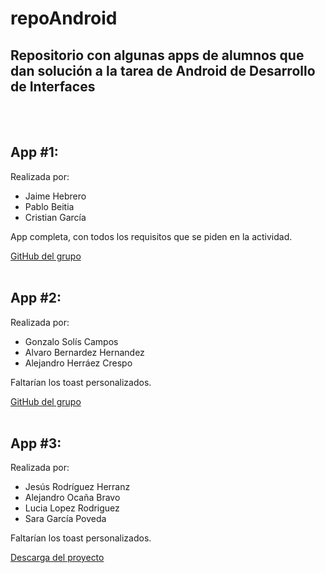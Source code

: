 # repoAndroid
## Repositorio con algunas apps de alumnos que dan solución a la tarea de Android de Desarrollo de Interfaces
<br><br>

## App #1:
Realizada por:
* Jaime Hebrero
* Pablo Beitia
* Cristian García

App completa, con todos los requisitos que se piden en la actividad.

[GitHub del grupo](https://github.com/crisgarlag/Actividad1_ProgramacionMultimedia/tree/master)
<br><br>

## App #2:
Realizada por:
* Gonzalo Solís Campos
* Alvaro Bernardez Hernandez
* Alejandro Herráez Crespo 

Faltarían los toast personalizados.

[GitHub del grupo](https://github.com/GonzaloSC95/Actividad3_Agenda.git)
<br><br>

## App #3:
Realizada por:
* Jesús Rodríguez Herranz
* Alejandro Ocaña Bravo
* Lucia Lopez Rodriguez
* Sara García Poveda

Faltarían los toast personalizados.

[Descarga del proyecto](https://drive.google.com/file/d/1yKQWKU3DXc-tmKVj2Ya_Ez9dY9ZEy2M2/view?usp=sharing)

<br><br>

